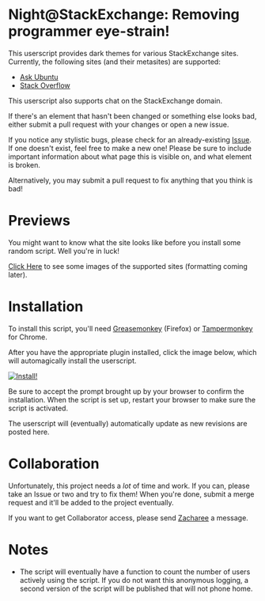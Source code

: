 # Night@StackExchange: Removing programmer eye-strain!

This userscript provides dark themes for various StackExchange sites. Currently, the following sites (and their metasites) are supported:

 - [Ask Ubuntu](https://askubuntu.com)
 - [Stack Overflow](https://stackoverflow.com)
   
This userscript also supports chat on the StackExchange domain.

If there's an element that hasn't been changed or something else looks bad, either submit a pull request with your changes or open a new issue.

If you notice any stylistic bugs, please check for an already-existing [Issue](../../issues). If one doesn't exist, feel free to make a new one! Please be sure to include important information about what page this is visible on, and what element is broken.

Alternatively, you may submit a pull request to fix anything that you think is bad!

# Previews

You might want to know what the site looks like before you install some random script. Well you're in luck!

[Click Here](https://zacharee.github.io/se-dark/) to see some images of the supported sites (formatting coming later).

# Installation

To install this script, you'll need [Greasemonkey](https://addons.mozilla.org/en-US/firefox/addon/greasemonkey/) (Firefox) or [Tampermonkey](https://chrome.google.com/webstore/detail/tampermonkey/dhdgffkkebhmkfjojejmpbldmpobfkfo?hl=en) for Chrome.

After you have the appropriate plugin installed, click the image below, which will automagically install the userscript.

[![Install!](https://i.imgur.com/Xnox5zi.png)](../../raw/master/sedark.user.js)

Be sure to accept the prompt brought up by your browser to confirm the installation. When the script is set up, restart your browser to make sure the script is activated.

The userscript will (eventually) automatically update as new revisions are posted here.

# Collaboration

Unfortunately, this project needs a *lot* of time and work. If you can, please take an Issue or two and try to fix them! When you're done, submit a merge request and it'll be added to the project eventually.

If you want to get Collaborator access, please send [Zacharee](https://github.com/zacharee) a message.

# Notes

- The script will eventually have a function to count the number of users actively using the script. If you do not want this anonymous logging, a second version of the script will be published that will not phone home.
